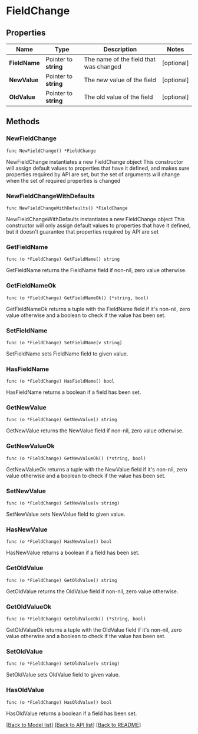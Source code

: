 # FieldChange

## Properties

Name | Type | Description | Notes
------------ | ------------- | ------------- | -------------
**FieldName** | Pointer to **string** | The name of the field that was changed | [optional] 
**NewValue** | Pointer to **string** | The new value of the field | [optional] 
**OldValue** | Pointer to **string** | The old value of the field | [optional] 

## Methods

### NewFieldChange

`func NewFieldChange() *FieldChange`

NewFieldChange instantiates a new FieldChange object
This constructor will assign default values to properties that have it defined,
and makes sure properties required by API are set, but the set of arguments
will change when the set of required properties is changed

### NewFieldChangeWithDefaults

`func NewFieldChangeWithDefaults() *FieldChange`

NewFieldChangeWithDefaults instantiates a new FieldChange object
This constructor will only assign default values to properties that have it defined,
but it doesn't guarantee that properties required by API are set

### GetFieldName

`func (o *FieldChange) GetFieldName() string`

GetFieldName returns the FieldName field if non-nil, zero value otherwise.

### GetFieldNameOk

`func (o *FieldChange) GetFieldNameOk() (*string, bool)`

GetFieldNameOk returns a tuple with the FieldName field if it's non-nil, zero value otherwise
and a boolean to check if the value has been set.

### SetFieldName

`func (o *FieldChange) SetFieldName(v string)`

SetFieldName sets FieldName field to given value.

### HasFieldName

`func (o *FieldChange) HasFieldName() bool`

HasFieldName returns a boolean if a field has been set.

### GetNewValue

`func (o *FieldChange) GetNewValue() string`

GetNewValue returns the NewValue field if non-nil, zero value otherwise.

### GetNewValueOk

`func (o *FieldChange) GetNewValueOk() (*string, bool)`

GetNewValueOk returns a tuple with the NewValue field if it's non-nil, zero value otherwise
and a boolean to check if the value has been set.

### SetNewValue

`func (o *FieldChange) SetNewValue(v string)`

SetNewValue sets NewValue field to given value.

### HasNewValue

`func (o *FieldChange) HasNewValue() bool`

HasNewValue returns a boolean if a field has been set.

### GetOldValue

`func (o *FieldChange) GetOldValue() string`

GetOldValue returns the OldValue field if non-nil, zero value otherwise.

### GetOldValueOk

`func (o *FieldChange) GetOldValueOk() (*string, bool)`

GetOldValueOk returns a tuple with the OldValue field if it's non-nil, zero value otherwise
and a boolean to check if the value has been set.

### SetOldValue

`func (o *FieldChange) SetOldValue(v string)`

SetOldValue sets OldValue field to given value.

### HasOldValue

`func (o *FieldChange) HasOldValue() bool`

HasOldValue returns a boolean if a field has been set.


[[Back to Model list]](../README.md#documentation-for-models) [[Back to API list]](../README.md#documentation-for-api-endpoints) [[Back to README]](../README.md)


